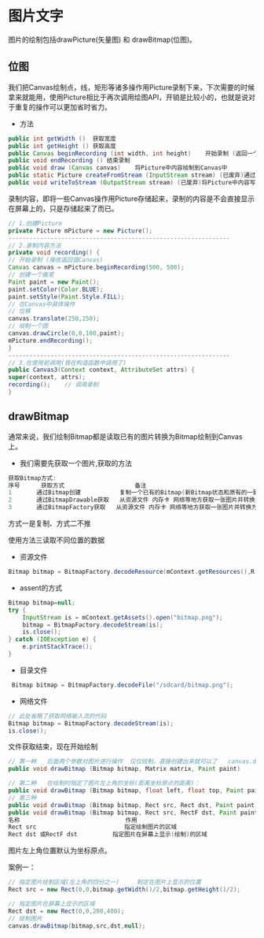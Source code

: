 # 图片文字

图片的绘制包括drawPicture(矢量图) 和 drawBitmap(位图)。

## 位图

我们把Canvas绘制点，线，矩形等诸多操作用Picture录制下来，下次需要的时候拿来就能用，使用Picture相比于再次调用绘图API，开销是比较小的，也就是说对于重复的操作可以更加省时省力。

* 方法

```java
public int getWidth ()	获取宽度
public int getHeight ()	获取高度
public Canvas beginRecording (int width, int height)	开始录制 (返回一个Canvas，在Canvas中所有的绘制都会存储在Picture中)
public void endRecording ()	结束录制
public void draw (Canvas canvas)	将Picture中内容绘制到Canvas中
public static Picture createFromStream (InputStream stream)	(已废弃)通过输入流创建一个Picture
public void writeToStream (OutputStream stream)	(已废弃)将Picture中内容写出到输出流中
```

录制内容，即将一些Canvas操作用Picture存储起来，录制的内容是不会直接显示在屏幕上的，只是存储起来了而已。

```java
// 1.创建Picture
private Picture mPicture = new Picture();
---------------------------------------------------------------
// 2.录制内容方法
private void recording() {
// 开始录制 (接收返回值Canvas)
Canvas canvas = mPicture.beginRecording(500, 500);
// 创建一个画笔
Paint paint = new Paint();
paint.setColor(Color.BLUE);
paint.setStyle(Paint.Style.FILL);
// 在Canvas中具体操作
// 位移
canvas.translate(250,250);
// 绘制一个圆
canvas.drawCircle(0,0,100,paint);
mPicture.endRecording();
}
---------------------------------------------------------------
// 3.在使用前调用(我在构造函数中调用了)
public Canvas3(Context context, AttributeSet attrs) {
super(context, attrs);
recording();    // 调用录制
}
```

## drawBitmap

通常来说，我们绘制Bitmap都是读取已有的图片转换为Bitmap绘制到Canvas上。

- 我们需要先获取一个图片,获取的方法

```java
获取Bitmap方式:
序号	    获取方式	                备注
1	    通过Bitmap创建	         复制一个已有的Bitmap(新Bitmap状态和原有的一致) 或者 创建一个空白的Bitmap(内容可改变)
2	    通过BitmapDrawable获取	 从资源文件 内存卡 网络等地方获取一张图片并转换为内容不可变的Bitmap
3   	通过BitmapFactory获取   从资源文件 内存卡 网络等地方获取一张图片并转换为内容不可变的Bitmap

```

方式一是复制、方式二不推

使用方法三读取不同位置的数据

- 资源文件

```java
Bitmap bitmap = BitmapFactory.decodeResource(mContext.getResources(),R.raw.bitmap);
```

- assent的方式

```java
Bitmap bitmap=null;
try {
    InputStream is = mContext.getAssets().open("bitmap.png");
    bitmap = BitmapFactory.decodeStream(is);
    is.close();
} catch (IOException e) {
    e.printStackTrace();
}
```

- 目录文件

```java
 Bitmap bitmap = BitmapFactory.decodeFile("/sdcard/bitmap.png");
```

- 网络文件

```java
// 此处省略了获取网络输入流的代码
Bitmap bitmap = BitmapFactory.decodeStream(is);
is.close();
```

文件获取结束，现在开始绘制

```java
// 第一种   后面两个参数对图片进行操作  仅仅绘制，直接创建出来就可以了   canvas.drawBitmap(bitmap,new Matrix(),new Paint());
public void drawBitmap (Bitmap bitmap, Matrix matrix, Paint paint)

// 第二种   在绘制时指定了图片左上角的坐标(距离坐标原点的距离)：
public void drawBitmap (Bitmap bitmap, float left, float top, Paint paint)
// 第三种
public void drawBitmap (Bitmap bitmap, Rect src, Rect dst, Paint paint)
public void drawBitmap (Bitmap bitmap, Rect src, RectF dst, Paint paint)
名称	                            作用
Rect src	                     指定绘制图片的区域
Rect dst 或RectF dst	         指定图片在屏幕上显示(绘制)的区域

```

图片左上角位置默认为坐标原点。

案例一：

```java
// 指定图片绘制区域(左上角的四分之一)     制定在图片上显示的位置
Rect src = new Rect(0,0,bitmap.getWidth()/2,bitmap.getHeight()/2);

// 指定图片在屏幕上显示的区域
Rect dst = new Rect(0,0,200,400);
// 绘制图片
canvas.drawBitmap(bitmap,src,dst,null);
```



